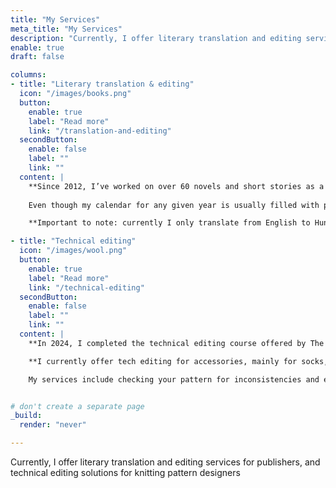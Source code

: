```yaml
---
title: "My Services"
meta_title: "My Services"
description: "Currently, I offer literary translation and editing services for publishers, and technical editing solutions for knitting pattern designers"
enable: true
draft: false

columns:
- title: "Literary translation & editing"
  icon: "/images/books.png"
  button:
    enable: true
    label: "Read more"
    link: "/translation-and-editing"
  secondButton:
    enable: false
    label: ""
    link: ""
  content: |
    **Since 2012, I’ve worked on over 60 novels and short stories as a literary translator, and edited more than 20 novels.** I’ve also written numerous articles on various topics. I have extensive experience working in different genres and collaborating with translators and editors from diverse backgrounds.
    
    Even though my calendar for any given year is usually filled with projects from my current clients, I would be happy to talk shop, and maybe make space for new projects. 😎

    **Important to note: currently I only translate from English to Hungarian, and I only edit texts written in Hungarian.**

- title: "Technical editing"
  icon: "/images/wool.png"
  button:
    enable: true
    label: "Read more"
    link: "/technical-editing"
  secondButton:
    enable: false
    label: ""
    link: ""
  content: |
    **In 2024, I completed the technical editing course offered by The Tech Editor Hub.** Joeli is a wonderful teacher who has taught me a great deal about the mechanics of tech editing for knitting patterns and the philosophy of working with pattern designers. 😊

    **I currently offer tech editing for accessories, mainly for socks, mittens, hats, shawls, scarfs and other small items.**

    My services include checking your pattern for inconsistencies and errors both in the math and in the style. I'll also flag any grammatical errors or typos.


# don't create a separate page
_build:
  render: "never"

---
```


Currently, I offer literary translation and editing services for publishers, and technical editing solutions for knitting pattern designers

<!-- <a href="https://www.flaticon.com/free-icons/books" title="books icons">Books icons created by Freepik - Flaticon</a> -->
<!-- <a href="https://www.flaticon.com/free-icons/wool" title="wool icons">Wool icons created by Freepik - Flaticon</a> -->